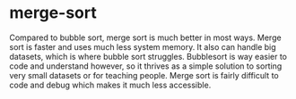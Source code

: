 # merge-sort


Compared to bubble sort, merge sort is much better in most ways. Merge sort is faster and uses much less system memory. It also can handle big datasets, 
which is where bubble sort struggles. Bubblesort is way easier to code and understand however, so it thrives as a simple solution to sorting very small datasets or
for teaching people. Merge sort is fairly difficult to code and debug which makes it much less accessible.
